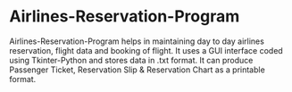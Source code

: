 # Airlines-Reservation-Program
Airlines-Reservation-Program helps in maintaining day to day airlines reservation, flight data and booking of flight. It uses a GUI interface coded using Tkinter-Python and stores data in .txt format.
It can produce Passenger Ticket, Reservation Slip & Reservation Chart as a printable format.
